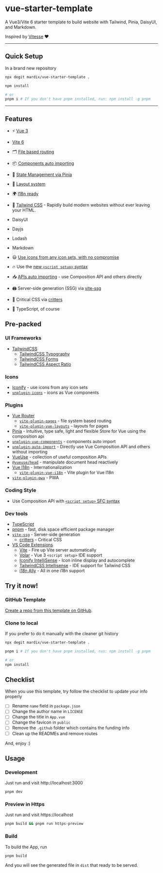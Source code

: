 # vue-starter-template

A Vue3/Vite 6 starter template to build website with Tailwind, Pinia, DaisyUI, and Markdown.

Inspired by [Vitesse](https://github.com/antfu/vitesse) ❤

---

## Quick Setup

In a brand new repository

```bash
npx degit mardix/vue-starter-template .

npm install

# or 
pnpm i # If you don't have pnpm installed, run: npm install -g pnpm

```

---

## Features

- ⚡️ [Vue 3](https://github.com/vuejs/vue-next)

- [Vite 6](https://github.com/vitejs/vite)

- 🗂 [File based routing](./src/pages)

- 📦 [Components auto importing](./src/components)

- 🍍 [State Management via Pinia](https://pinia.esm.dev/)

- 📑 [Layout system](./src/layouts)

- 🌍 [I18n ready](./locales)

- 🎨 [Tailwind CSS](https://tailwindcss.com/) - Rapidly build modern websites without ever leaving your HTML.

- DaisyUI

- Dayjs 

- Lodash 

- Markdown

- 😃 [Use icons from any icon sets, with no compromise](https://github.com/antfu/unplugin-icons)

- 🔥 Use the [new `<script setup>` syntax](https://github.com/vuejs/rfcs/pull/227)

- 📥 [APIs auto importing](https://github.com/antfu/unplugin-auto-import) - use Composition API and others directly

- 🖨 Server-side generation (SSG) via [vite-ssg](https://github.com/antfu/vite-ssg)
  
- 🦔 Critical CSS via [critters](https://github.com/GoogleChromeLabs/critters)

- 🦾 TypeScript, of course

## Pre-packed

### UI Frameworks

- [TailwindCSS](https://tailwindcss.com/)
  - [TailwindCSS Typography](https://github.com/tailwindlabs/tailwindcss-typography)
  - [TailwindCSS Forms](https://github.com/tailwindlabs/tailwindcss-forms)
  - [TailwindCSS Aspect Ratio](https://github.com/tailwindlabs/tailwindcss-aspect-ratio)

### Icons

- [Iconify](https://iconify.design) - use icons from any icon sets 
- [`unplugin-icons`](https://github.com/antfu/unplugin-icons) - icons as Vue components

### Plugins

- [Vue Router](https://github.com/vuejs/vue-router)
  - [`vite-plugin-pages`](https://github.com/hannoeru/vite-plugin-pages) - file system based routing
  - [`vite-plugin-vue-layouts`](https://github.com/JohnCampionJr/vite-plugin-vue-layouts) - layouts for pages
- [Pinia](https://pinia.esm.dev) - Intuitive, type safe, light and flexible Store for Vue using the composition api
- [`unplugin-vue-components`](https://github.com/antfu/unplugin-vue-components) - components auto import
- [`unplugin-auto-import`](https://github.com/antfu/unplugin-auto-import) - Directly use Vue Composition API and others without importing
- [VueUse](https://github.com/antfu/vueuse) - collection of useful composition APIs
- [`@vueuse/head`](https://github.com/vueuse/head) - manipulate document head reactively
- [Vue I18n](https://github.com/intlify/vue-i18n-next) - Internationalization
  - [`vite-plugin-vue-i18n`](https://github.com/intlify/vite-plugin-vue-i18n) - Vite plugin for Vue I18n
- [`vite-plugin-pwa`](https://github.com/antfu/vite-plugin-pwa) - PWA

### Coding Style

- Use Composition API with [`<script setup>` SFC syntax](https://github.com/vuejs/rfcs/pull/227)

### Dev tools

- [TypeScript](https://www.typescriptlang.org/)
- [pnpm](https://pnpm.js.org/) - fast, disk space efficient package manager
- [`vite-ssg`](https://github.com/antfu/vite-ssg) - Server-side generation
  - [critters](https://github.com/GoogleChromeLabs/critters) - Critical CSS
- [VS Code Extensions](./.vscode/extensions.json)
  - [Vite](https://marketplace.visualstudio.com/items?itemName=antfu.vite) - Fire up Vite server automatically
  - [Volar](https://marketplace.visualstudio.com/items?itemName=johnsoncodehk.volar) - Vue 3 `<script setup>` IDE support
  - [Iconify IntelliSense](https://marketplace.visualstudio.com/items?itemName=antfu.iconify) - Icon inline display and autocomplete
  - [TailwindCSS Intellisense](https://marketplace.visualstudio.com/items?itemName=bradlc.vscode-tailwindcss) - IDE support for Tailwind CSS
  - [i18n Ally](https://marketplace.visualstudio.com/items?itemName=lokalise.i18n-ally) - All in one i18n support

## Try it now!

### GitHub Template

[Create a repo from this template on GitHub](https://github.com/mardix/vue-starter-template/generate).

### Clone to local

If you prefer to do it manually with the cleaner git history

```bash
npx degit mardix/vue-starter-template .

pnpm i # If you don't have pnpm installed, run: npm install -g pnpm

# or 
npm install

```

## Checklist

When you use this template, try follow the checklist to update your info properly

- [ ] Rename `name` field in `package.json`
- [ ] Change the author name in `LICENSE`
- [ ] Change the title in `App.vue`
- [ ] Change the favicon in `public`
- [ ] Remove the `.github` folder which contains the funding info
- [ ] Clean up the READMEs and remove routes

And, enjoy :)

## Usage

### Development

Just run and visit http://localhost:3000

```bash
pnpm dev
```

### Preview in Https

Just run and visit https://localhost

```bash
pnpm build && pnpm run https-preview
```

### Build

To build the App, run

```bash
pnpm build
```

And you will see the generated file in `dist` that ready to be served.
